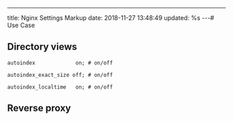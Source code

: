 ---
title: Nginx Settings Markup
date: 2018-11-27 13:48:49
updated: %s
---<!--markdown--># Use Case

## Directory views

```
autoindex             on; # on/off 

autoindex_exact_size off; # on/off

autoindex_localtime   on; # on/off
```

## Reverse proxy